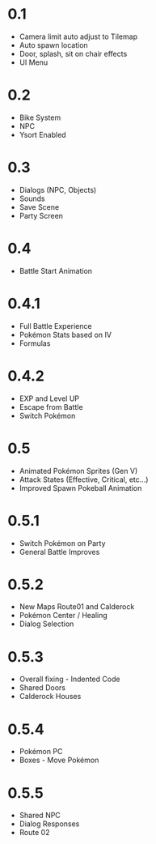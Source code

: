 # 0.1
- Camera limit auto adjust to Tilemap
- Auto spawn location
- Door, splash, sit on chair effects
- UI Menu

# 0.2
- Bike System
- NPC
- Ysort Enabled

# 0.3
- Dialogs (NPC, Objects)
- Sounds
- Save Scene
- Party Screen

# 0.4
- Battle Start Animation

# 0.4.1
- Full Battle Experience
- Pokémon Stats based on IV
- Formulas

# 0.4.2
- EXP and Level UP
- Escape from Battle
- Switch Pokémon

# 0.5
- Animated Pokémon Sprites (Gen V)
- Attack States (Effective, Critical, etc...)
- Improved Spawn Pokeball Animation

# 0.5.1
- Switch Pokémon on Party
- General Battle Improves

# 0.5.2
- New Maps Route01 and Calderock
- Pokémon Center / Healing
- Dialog Selection

# 0.5.3
- Overall fixing - Indented Code
- Shared Doors
- Calderock Houses

# 0.5.4
- Pokémon PC
- Boxes - Move Pokémon

# 0.5.5
- Shared NPC
- Dialog Responses
- Route 02
